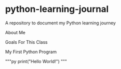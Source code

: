 # python-learning-journal
A repository to document my Python learning journey

About Me

Goals For This Class

My First Python Program


"""py
print("Hello World!")
"""
